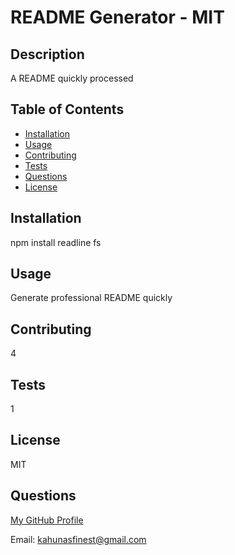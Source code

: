 # README Generator  - MIT

## Description

A README quickly processed 

## Table of Contents

* [Installation](#installation)
* [Usage](#usage)
* [Contributing](#contributing)
* [Tests](#tests)
* [Questions](#questions)
* [License](#license)

## Installation

npm install readline fs 

## Usage

Generate professional README quickly 

## Contributing

4

## Tests

1

## License

MIT

## Questions

[My GitHub Profile](kahunasfinest)

Email: kahunasfinest@gmail.com